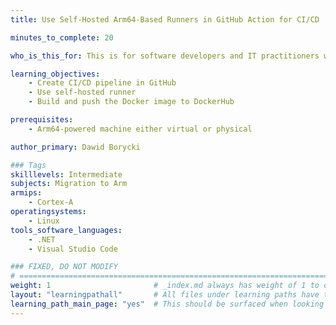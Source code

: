 ```yaml
---
title: Use Self-Hosted Arm64-Based Runners in GitHub Action for CI/CD

minutes_to_complete: 20

who_is_this_for: This is for software developers and IT practitioners wanted to learn how to use GitHub Actions for CI/CD purposes

learning_objectives:
    - Create CI/CD pipeline in GitHub
    - Use self-hosted runner
    - Build and push the Docker image to DockerHub

prerequisites:
    - Arm64-powered machine either virtual or physical

author_primary: Dawid Borycki

### Tags
skilllevels: Intermediate
subjects: Migration to Arm
armips:
    - Cortex-A
operatingsystems:
    - Linux
tools_software_languages:
    - .NET
    - Visual Studio Code

### FIXED, DO NOT MODIFY
# ================================================================================
weight: 1                       # _index.md always has weight of 1 to order correctly
layout: "learningpathall"       # All files under learning paths have this same wrapper
learning_path_main_page: "yes"  # This should be surfaced when looking for related content. Only set for _index.md of learning path content.
---
```

